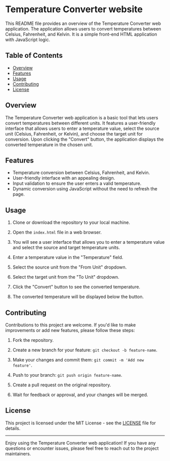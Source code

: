 # Temperature Converter website

This README file provides an overview of the Temperature Converter web application. The application allows users to convert temperatures between Celsius, Fahrenheit, and Kelvin. It is a simple front-end HTML application with JavaScript logic.

## Table of Contents

- [Overview](#overview)
- [Features](#features)
- [Usage](#usage)
- [Contributing](#contributing)
- [License](#license)

## Overview

The Temperature Converter web application is a basic tool that lets users convert temperatures between different units. It features a user-friendly interface that allows users to enter a temperature value, select the source unit (Celsius, Fahrenheit, or Kelvin), and choose the target unit for conversion. Upon clicking the "Convert" button, the application displays the converted temperature in the chosen unit.

## Features

- Temperature conversion between Celsius, Fahrenheit, and Kelvin.
- User-friendly interface with an appealing design.
- Input validation to ensure the user enters a valid temperature.
- Dynamic conversion using JavaScript without the need to refresh the page.

## Usage

1. Clone or download the repository to your local machine.

2. Open the `index.html` file in a web browser.

3. You will see a user interface that allows you to enter a temperature value and select the source and target temperature units.

4. Enter a temperature value in the "Temperature" field.

5. Select the source unit from the "From Unit" dropdown.

6. Select the target unit from the "To Unit" dropdown.

7. Click the "Convert" button to see the converted temperature.

8. The converted temperature will be displayed below the button.

## Contributing

Contributions to this project are welcome. If you'd like to make improvements or add new features, please follow these steps:

1. Fork the repository.

2. Create a new branch for your feature: `git checkout -b feature-name`.

3. Make your changes and commit them: `git commit -m 'Add new feature'`.

4. Push to your branch: `git push origin feature-name`.

5. Create a pull request on the original repository.

6. Wait for feedback or approval, and your changes will be merged.

## License

This project is licensed under the MIT License - see the [LICENSE](LICENSE) file for details.

---

Enjoy using the Temperature Converter web application! If you have any questions or encounter issues, please feel free to reach out to the project maintainers.
